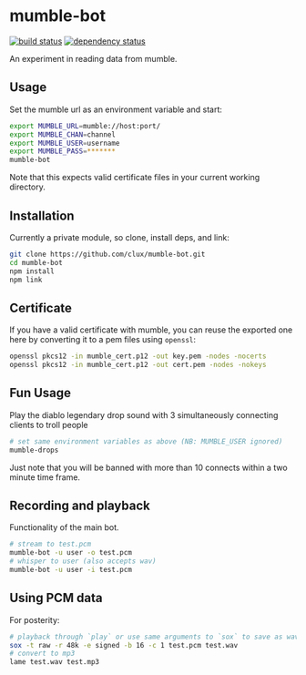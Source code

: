 # mumble-bot
[![build status](https://secure.travis-ci.org/clux/mumble-bot.svg)](http://travis-ci.org/clux/mumble-bot)
[![dependency status](https://david-dm.org/clux/mumble-bot.svg)](https://david-dm.org/clux/mumble-bot)

An experiment in reading data from mumble.

## Usage
Set the mumble url as an environment variable and start:

```sh
export MUMBLE_URL=mumble://host:port/
export MUMBLE_CHAN=channel
export MUMBLE_USER=username
export MUMBLE_PASS=*******
mumble-bot
```

Note that this expects valid certificate files in your current working directory.

## Installation
Currently a private module, so clone, install deps, and link:

```sh
git clone https://github.com/clux/mumble-bot.git
cd mumble-bot
npm install
npm link
```

## Certificate
If you have a valid certificate with mumble, you can reuse the exported one here by converting it to a pem files using `openssl`:

```sh
openssl pkcs12 -in mumble_cert.p12 -out key.pem -nodes -nocerts
openssl pkcs12 -in mumble_cert.p12 -out cert.pem -nodes -nokeys
```

## Fun Usage
Play the diablo legendary drop sound with 3 simultaneously connecting clients to troll people

```sh
# set same environment variables as above (NB: MUMBLE_USER ignored)
mumble-drops
```

Just note that you will be banned with more than 10 connects within a two minute time frame.

## Recording and playback
Functionality of the main bot.

```sh
# stream to test.pcm
mumble-bot -u user -o test.pcm
# whisper to user (also accepts wav)
mumble-bot -u user -i test.pcm
```

## Using PCM data
For posterity:

```sh
# playback through `play` or use same arguments to `sox` to save as wav
sox -t raw -r 48k -e signed -b 16 -c 1 test.pcm test.wav
# convert to mp3
lame test.wav test.mp3
```
